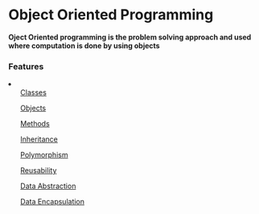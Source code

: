 # Object Oriented Programming
<b>Oject Oriented programming is the problem solving approach and used where computation is done by using objects</b>
<h3>Features</h3>
<li>
<ul><a href="https://github.com/Mano181/Object_Oriented_Programming#object-oriented-programming">Classes</a></ul>
<ul><a href="">Objects</a></ul>
<ul><a href="">Methods</a></ul>
<ul><a href="">Inheritance</a></ul>
<ul><a href="">Polymorphism</a></ul>
<ul><a href="">Reusability</a></ul>
<ul><a href="">Data Abstraction</a></ul>
<ul><a href="">Data Encapsulation</a></ul>
</li>
